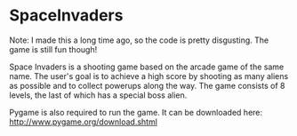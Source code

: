 SpaceInvaders
=============
Note: I made this a long time ago, so the code is pretty disgusting. The game is still fun though!

Space Invaders is a shooting game based on the arcade game of the same name. The user's goal is to achieve a high score by shooting as many aliens as possible and to collect powerups along the way. The game consists of 8 levels, the last of which has a special boss alien.

Pygame is also required to run the game. It can be downloaded here: http://www.pygame.org/download.shtml
